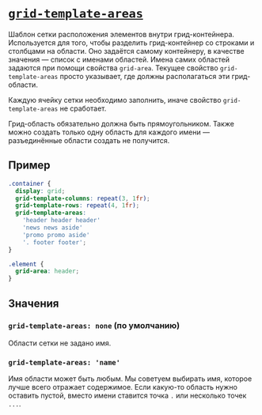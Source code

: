 # [`grid-template-areas`](../index.md)

Шаблон сетки расположения элементов внутри грид-контейнера. Используется для того, чтобы разделить грид-контейнер со строками и столбцами на области. Оно задаётся самому контейнеру, в качестве значения — список с именами областей. Имена самих областей задаются при помощи свойства `grid-area`. Текущее свойство `grid-template-areas` просто указывает, где должны располагаться эти грид-области.

Каждую ячейку сетки необходимо заполнить, иначе свойство `grid-template-areas` не сработает.

Грид-область обязательно должна быть прямоугольником. Также можно создать только одну область для каждого имени — разъединённые области создать не получится.

## Пример

```css
.container {
  display: grid;
  grid-template-columns: repeat(3, 1fr);
  grid-template-rows: repeat(4, 1fr);
  grid-template-areas:
    'header header header'
    'news news aside'
    'promo promo aside'
    '. footer footer';
}

.element {
  grid-area: header;
}
```

## Значения

### `grid-template-areas: none` (по умолчанию)

Области сетки не задано имя.

### `grid-template-areas: 'name'`

Имя области может быть любым. Мы советуем выбирать имя, которое лучше всего отражает содержимое. Если какую-то область нужно оставить пустой, вместо имени ставится точка `.` или несколько точек `...`.
